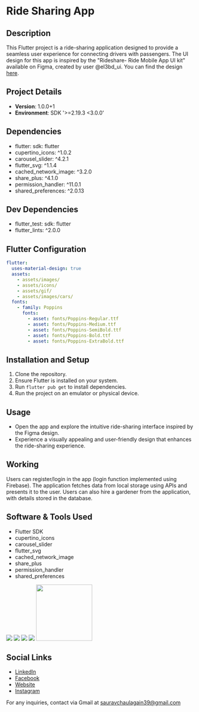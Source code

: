 # Ride Sharing App

## Description
This Flutter project is a ride-sharing application designed to provide a seamless user experience for connecting drivers with passengers. The UI design for this app is inspired by the "Rideshare- Ride Mobile App UI kit" available on Figma, created by user @el3bd_ui. You can find the design [here](https://www.figma.com/community/file/1241766699896445351).

## Project Details
- **Version**: 1.0.0+1
- **Environment**: SDK '>=2.19.3 <3.0.0'

## Dependencies
- flutter: sdk: flutter
- cupertino_icons: ^1.0.2
- carousel_slider: ^4.2.1
- flutter_svg: ^1.1.4
- cached_network_image: ^3.2.0
- share_plus: ^4.1.0
- permission_handler: ^11.0.1
- shared_preferences: ^2.0.13

## Dev Dependencies
- flutter_test: sdk: flutter
- flutter_lints: ^2.0.0

## Flutter Configuration
```yaml
flutter:
  uses-material-design: true
  assets:
    - assets/images/
    - assets/icons/
    - assets/gif/
    - assets/images/cars/
  fonts:
    - family: Poppins
      fonts:
        - asset: fonts/Poppins-Regular.ttf
        - asset: fonts/Poppins-Medium.ttf
        - asset: fonts/Poppins-SemiBold.ttf
        - asset: fonts/Poppins-Bold.ttf
        - asset: fonts/Poppins-ExtraBold.ttf

```
## Installation and Setup
1. Clone the repository.
2. Ensure Flutter is installed on your system.
3. Run `flutter pub get` to install dependencies.
4. Run the project on an emulator or physical device.

## Usage
- Open the app and explore the intuitive ride-sharing interface inspired by the Figma design.
- Experience a visually appealing and user-friendly design that enhances the ride-sharing experience.

## Working
Users can register/login in the app (login function implemented using Firebase). The application fetches data from local storage using APIs and presents it to the user. Users can also hire a gardener from the application, with details stored in the database.

## Software & Tools Used
- Flutter SDK
- cupertino_icons
- carousel_slider
- flutter_svg
- cached_network_image
- share_plus
- permission_handler
- shared_preferences

<p float="left">
  <img src="https://camo.githubusercontent.com/ec0d32e85caf4723d5182a75338c89f85a2c3679aed0c46c9ee9fd1c8dc2a316/68747470733a2f2f696d672e736869656c64732e696f2f62616467652f6769742d2532334630353033332e7376673f7374796c653d666f722d7468652d6261646765266c6f676f3d676974266c6f676f436f6c6f723d7768697465" >
  <img src="https://camo.githubusercontent.com/f6d50128cb007f85916b7a899da5d94f654dce35a37331c8d28573aef46f4274/68747470733a2f2f696d672e736869656c64732e696f2f62616467652f6769746875622d2532333132313031312e7376673?7374796c653d666f722d7468652d6261646765266c6f676f3d676974687562266c6f676f436f6c6?77268697465" >
  <img src="https://camo.githubusercontent.com/fe0cbfb5f3341cc667f4440de2935d1eba7b4c75f4c6b194?f?daf788af8fc8a6/68747470733a?f?69672?f?62616467652?f?676f6f676c652?f?253233343238354634?f?7376673?f?7374796c653?f?666?f?722?f?746865?f?626164676?f?2532337768697465">
  <img src="https://camo.githubusercontent.com/a0484e6383e852e622da1e934b7724921ab9b69d69246?90?f899424b01?f?deb1/68747470733a?a?a?a?a?a?a?a?a?a?a?a?a?a?s?s?s?s?s?s?s?s?s?s?s?s?s?s?s?s?s?s?s?s?s?s?s">
  <img src="https://goongloo.com/wp-content/uploads/2022/07/Android-Studio-Logo-Android-Emulator-Goongloo-banner.png" width=150>
</p>

## Social Links
- [LinkedIn](https://www.linkedin.com/in/saurav-chaulagain-500502254/)
- [Facebook](https://www.facebook.com/profile.php?id=100082619644241)
- [Website](https://sauravchaulagain.github.io/#/)
- [Instagram](https://www.instagram.com/sau__rav__________/)

For any inquiries, contact via Gmail at sauravchaulagain39@gmail.com 
